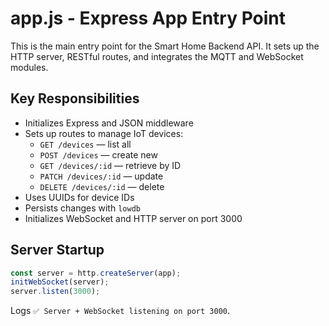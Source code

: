 
# app.js - Express App Entry Point

This is the main entry point for the Smart Home Backend API. It sets up the HTTP server, RESTful routes, and integrates the MQTT and WebSocket modules.

## Key Responsibilities

- Initializes Express and JSON middleware
- Sets up routes to manage IoT devices:
  - `GET /devices` — list all
  - `POST /devices` — create new
  - `GET /devices/:id` — retrieve by ID
  - `PATCH /devices/:id` — update
  - `DELETE /devices/:id` — delete
- Uses UUIDs for device IDs
- Persists changes with `lowdb`
- Initializes WebSocket and HTTP server on port 3000

## Server Startup

```js
const server = http.createServer(app);
initWebSocket(server);
server.listen(3000);
```

Logs `✅ Server + WebSocket listening on port 3000`.
